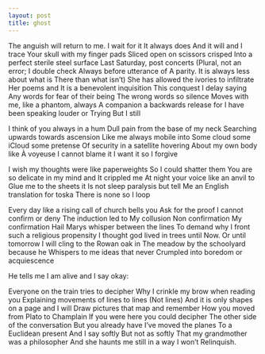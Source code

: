 ```yaml
---
layout: post
title: ghost
---
```


The anguish will return to me.
I wait for it
It always does
And it will and I trace
Your skull with my finger pads
Sliced open on scissors crisped
Into a perfect sterile steel surface
Last Saturday, post concerts
(Plural, not an error; I double check
Always before utterance of
A parity. It is always less about what is
There than what isn’t)
She has allowed the ivories to infiltrate
Her poems and
It is a benevolent inquisition
This conquest
I delay saying
Any words for fear of their being
The wrong words so silence
Moves with me, like a phantom, always
A companion a backwards release for
I have been speaking louder or
Trying
But I still

I think of you always in a hum
Dull pain from the base of my neck
Searching upwards towards ascension
Like me always mobile into
Some cloud some iCloud some pretense
Of security in a satellite hovering
About my own body like
À voyeuse
I cannot blame it
I want it so I forgive

I wish my thoughts were like paperweights
So I could shatter them
You are so delicate in my mind and
It crippled me
At night your voice like an anvil to
Glue me to the sheets it
Is not sleep paralysis but tell
Me an English translation for toska
There is none so I loop

Every day like a rising call of church bells you
Ask for the proof
I cannot confirm or deny
The induction led to
My collusion
Non confirmation
My confirmation
Hail Marys whisper between the lines
To demand why I front such a religious propensity
I thought god lived in trees until
Now. Or until tomorrow
I will cling to the Rowan oak in
The meadow by the schoolyard because he
Whispers to me ideas that never
Crumpled into boredom or acquiescence

He tells me I am alive and I say okay:

Everyone on the train tries to decipher
Why I crinkle my brow when reading you
Explaining movements of lines to lines
(Not lines)
And it is only shapes on a page and I will
Draw pictures that map and remember
How you moved from Plato to Champlain
If you were here you could decipher
The other side of the conversation
But you already have
I’ve moved the planes
To a Euclidean present
And I say softly
But not as softly
That my grandmother was a philosopher
And she haunts me still in a way I won’t
Relinquish.
